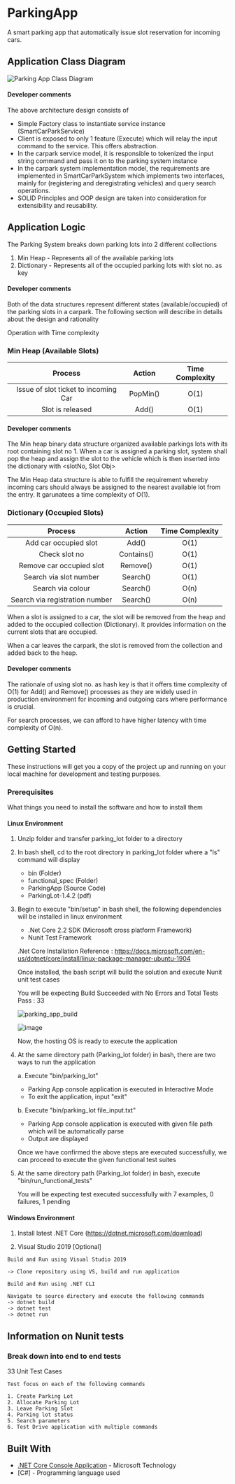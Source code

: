 # ParkingApp

A smart parking app that automatically issue slot reservation for incoming cars. 

## Application Class Diagram

![Parking App Class Diagram](https://user-images.githubusercontent.com/5947398/73186558-e6026480-415a-11ea-83b8-fae804d09a0c.png)

#### Developer comments
The above architecture design consists of
   * Simple Factory class to instantiate service instance (SmartCarParkService)
   * Client is exposed to only 1 feature (Execute) which will relay the input command to the service. This offers abstraction.
   * In the carpark service model, it is responsible to tokenized the input string command and pass it on to the parking system instance
   * In the carpark system implementation model, the requirements are implemented in SmartCarParkSystem which implements two interfaces, mainly for (registering and deregistrating vehicles) and query search operations. 
   * SOLID Principles and OOP design are taken into consideration for extensibility and reusability.


## Application Logic

The Parking System breaks down parking lots into 2 different collections
1. Min Heap - Represents all of the available parking lots
2. Dictionary - Represents all of the occupied parking lots with slot no. as key


#### Developer comments
Both of the data structures represent different states (available/occupied) of the parking slots in a carpark. The following section will describe in details about the design and rationality

Operation with Time complexity

### Min Heap (Available Slots)

| Process | Action | Time Complexity |
| :---:       |     :---:      |          :---: |
| Issue of slot ticket to incoming Car   | PopMin()    | O(1)    |
| Slot is released  | Add()       | O(1)    |


#### Developer comments
The Min heap binary data structure organized available parkings lots with its root containing slot no 1.
When a car is assigned a parking slot, system shall pop the heap and assign the slot to the vehicle which is then inserted into the dictionary with <slotNo, Slot Obj>

The Min Heap data structure is able to fulfill the requirement whereby incoming cars should always be assigned to the nearest available lot from the entry. It garunatees a time complexity of O(1).


### Dictionary (Occupied Slots)

| Process | Action | Time Complexity |
| :---:       |     :---:      |          :---: |
| Add car occupied slot   | Add()   | O(1)    |
| Check slot no  | Contains()   | O(1)    |
| Remove car occupied slot | Remove()   | O(1)    |
| Search via slot number    | Search()      | O(1)    |
| Search via colour    | Search()      | O(n)    |
| Search via registration number    | Search()      | O(n)    |

When a slot is assigned to a car, the slot will be removed from the heap and added to the occupied collection (Dictionary).
It provides information on the current slots that are occupied.

When a car leaves the carpark, the slot is removed from the collection and added back to the heap.

#### Developer comments
The rationale of using slot no. as hash key is that it offers time complexity of O(1) for Add() and Remove() processes as they are widely used in production environment for incoming and outgoing cars where performance is crucial.

For search processes, we can afford to have higher latency with time complexity of O(n).


## Getting Started

These instructions will get you a copy of the project up and running on your local machine for development and testing purposes.

### Prerequisites

What things you need to install the software and how to install them

#### Linux Environment

1. Unzip folder and transfer parking_lot folder to a directory

2. In bash shell, cd to the root directory in parking_lot folder where a "ls" command will display
   * bin (Folder)
   * functional_spec (Folder)
   * ParkingApp (Source Code)
   * ParkingLot-1.4.2 (pdf)

3. Begin to execute "bin/setup" in bash shell, the following dependencies will be installed in linux environment
     * .Net Core 2.2 SDK (Microsoft cross platform Framework)
     * Nunit Test Framework

     .Net Core Installation Reference : https://docs.microsoft.com/en-us/dotnet/core/install/linux-package-manager-ubuntu-1904

    Once installed, the bash script will build the solution and execute Nunit unit test cases

    You will be expecting Build Succeeded with No Errors and Total Tests Pass : 33
    
    ![parking_app_build](https://user-images.githubusercontent.com/5947398/73188311-a426ed80-415d-11ea-9b35-3950c89fa65d.PNG)
    
    ![image](https://user-images.githubusercontent.com/5947398/73188175-6b871400-415d-11ea-8a5f-c34a65aa8b85.png)

    Now, the hosting OS is ready to execute the application


4. At the same directory path (Parking_lot folder) in bash, there are two ways to run the application

   a. Execute "bin/parking_lot"
   
      * Parking App console application is executed in Interactive Mode
      * To exit the application, input "exit"
   
   b. Execute "bin/parking_lot file_input.txt"
   
     * Parking App console application is executed with given file path which will be automatically parse
     * Output are displayed 
     
   Once we have confirmed the above steps are executed successfully, we can proceed to execute the given functional test suites
   
 6. At the same directory path (Parking_lot folder) in bash, execute "bin/run_functional_tests"
 
    You will be expecting test executed successfully with 7 examples, 0 failures, 1 pending
 

#### Windows Environment

1. Install latest .NET Core
(https://dotnet.microsoft.com/download)

2. Visual Studio 2019 [Optional]

```
Build and Run using Visual Studio 2019

-> Clone repository using VS, build and run application

Build and Run using .NET CLI

Navigate to source directory and execute the following commands
-> dotnet build
-> dotnet test
-> dotnet run

```

## Information on Nunit tests

### Break down into end to end tests

33 Unit Test Cases

```
Test focus on each of the following commands

1. Create Parking Lot
2. Allocate Parking Lot
3. Leave Parking Slot
4. Parking lot status
5. Search parameters
6. Test Drive application with multiple commands

```

## Built With

* [.NET Core Console Application](https://dotnet.microsoft.com/download) - Microsoft Technology
* [C#] - Programming language used

